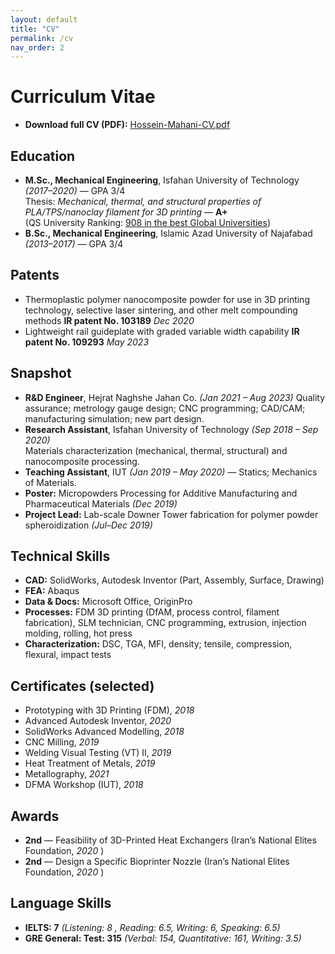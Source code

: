 ```yaml
---
layout: default
title: "CV"
permalink: /cv
nav_order: 2
---
```


# Curriculum Vitae

- **Download full CV (PDF):** <a href="/assets/cv/Hossein-Mahani-CV.pdf">Hossein-Mahani-CV.pdf</a>

## Education
- **M.Sc., Mechanical Engineering**, Isfahan University of Technology *(2017–2020)* — GPA 3/4  
  Thesis: *Mechanical, thermal, and structural properties of PLA/TPS/nanoclay filament for 3D printing* — **A+**  
  (QS University Ranking: [908 in the best Global Universities](https://www.usnews.com/education/best-global-universities/isfahan-university-of-technology-502590))
- **B.Sc., Mechanical Engineering**, Islamic Azad University of Najafabad *(2013–2017)* — GPA 3/4


## Patents
- Thermoplastic polymer nanocomposite powder for use in 3D printing technology,
selective laser sintering, and other melt compounding methods **IR patent No. 103189**  *Dec 2020*
-  Lightweight rail guideplate with graded variable width capability **IR patent No. 109293** *May 2023*


## Snapshot
- **R&D Engineer**, Hejrat Naghshe Jahan Co. *(Jan 2021 – Aug 2023)* 
  Quality assurance; metrology gauge design; CNC programming; CAD/CAM; manufacturing simulation; new part design.
- **Research Assistant**, Isfahan University of Technology *(Sep 2018 – Sep 2020)*  
  Materials characterization (mechanical, thermal, structural) and nanocomposite processing.
- **Teaching Assistant**, IUT *(Jan 2019 – May 2020)* — Statics; Mechanics of Materials.
- **Poster:** Micropowders Processing for Additive Manufacturing and Pharmaceutical Materials *(Dec 2019)*  
- **Project Lead:** Lab-scale Downer Tower fabrication for polymer powder spheroidization *(Jul–Dec 2019)*

## Technical Skills
- **CAD:** SolidWorks, Autodesk Inventor (Part, Assembly, Surface, Drawing)  
- **FEA:** Abaqus  
- **Data & Docs:** Microsoft Office, OriginPro  
- **Processes:** FDM 3D printing (DfAM, process control, filament fabrication), SLM technician, CNC programming, extrusion, injection molding, rolling, hot press  
- **Characterization:** DSC, TGA, MFI, density; tensile, compression, flexural, impact tests

## Certificates (selected)
- Prototyping with 3D Printing (FDM), *2018*  
- Advanced Autodesk Inventor, *2020*  
- SolidWorks Advanced Modelling, *2018*  
- CNC Milling, *2019*  
- Welding Visual Testing (VT) II, *2019*  
- Heat Treatment of Metals, *2019*  
- Metallography, *2021*  
- DFMA Workshop (IUT), *2018*

## Awards
- **2nd** — Feasibility of 3D-Printed Heat Exchangers (Iran’s National Elites Foundation, *2020* )  
- **2nd** — Design a Specific Bioprinter Nozzle (Iran’s National Elites Foundation, *2020* )


## Language Skills
- **IELTS: 7** *(Listening: 8 , Reading: 6.5, Writing: 6, Speaking: 6.5)*
- **GRE General: Test: 315** *(Verbal: 154, Quantitative: 161, Writing: 3.5)*
